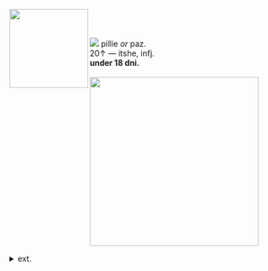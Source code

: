 <img align="left" src="https://files.catbox.moe/n7ud2g.gif" width="140" align="center"> <br><br><br> <img src="https://files.catbox.moe/dmariv.ico"> pillie <i>or</i> paz.
<br> 20↑ — itshe, infj.
<br><b>under 18 dni. </b>
<br><br><img src="https://files.catbox.moe/web4q7.gif" width="300">
<p></p>
  <details><summary> ext. </summary>
> may come off a little bit pretentious sometimes! 
<br>i'm an art geek, it is a given :p.
<p></p>
> <img src="https://64.media.tumblr.com/edc5bd1dbee7f914a11ca395b8aded24/e747c25959932209-db/s75x75_c1/48caf76493c6a6f940009ca378369653578265ff.gifv"> cursed by the witches kiss (disabled) <br>also live with chronic pain. 
<p></p>
> <b>playing:</b> octopath traveler 2. final fantasy x/x-2.
<br>evil tonight.
    <p></p>
<p></p>
</details>


